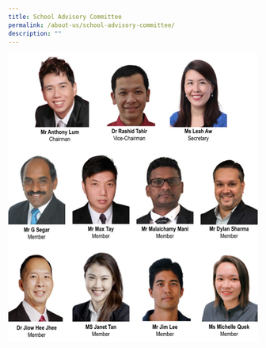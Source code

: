 ```yaml
---
title: School Advisory Committee
permalink: /about-us/school-advisory-committee/
description: ""
---
```

![](/images/2024%20sac.jpg)


